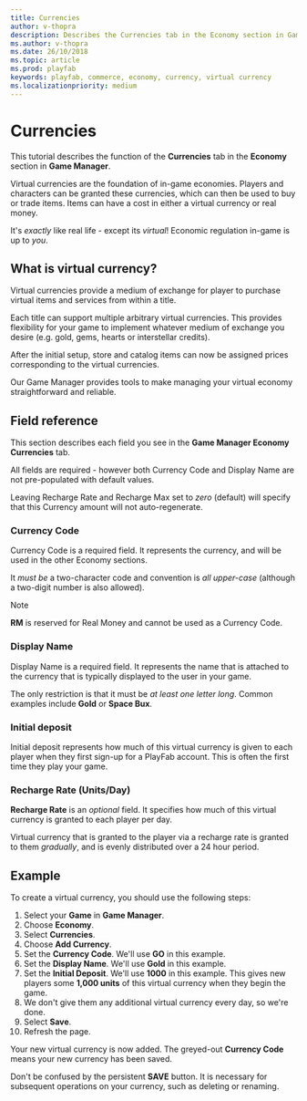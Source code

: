 ```yaml
---
title: Currencies
author: v-thopra
description: Describes the Currencies tab in the Economy section in Game Manager, and how to configure Virtual Currency.
ms.author: v-thopra
ms.date: 26/10/2018
ms.topic: article
ms.prod: playfab
keywords: playfab, commerce, economy, currency, virtual currency
ms.localizationpriority: medium
---
```


# Currencies

This tutorial describes the function of the **Currencies** tab in the **Economy** section in **Game Manager**.

Virtual currencies are the foundation of in-game economies. Players and characters can be granted these currencies, which can then be used to buy or trade items. Items can have a cost in either a virtual currency or real money.

It's *exactly* like real life - except its *virtual*! Economic regulation in-game is up to *you*.

## What is virtual currency?

Virtual currencies provide a medium of exchange for player to purchase virtual items and services from within a title.

Each title can support multiple arbitrary virtual currencies. This provides flexibility for your game to implement whatever medium of exchange you desire (e.g. gold, gems, hearts or interstellar credits).

After the initial setup, store and catalog items can now be assigned prices corresponding to the virtual currencies.

Our Game Manager provides tools to make managing your virtual economy straightforward and reliable.

## Field reference

This section describes each field you see in the **Game Manager Economy Currencies** tab.

All fields are required - however both Currency Code and Display Name are not pre-populated with default values.

Leaving Recharge Rate and Recharge Max set to *zero* (default) will specify that this Currency amount will not auto-regenerate.

### Currency Code

Currency Code is a required field. It represents the currency, and will be used in the other Economy sections.

It *must be* a two-character code and convention is *all upper-case* (although a two-digit number is also allowed).

> [!NOTE]
> **RM** is reserved for Real Money and cannot be used as a Currency Code.

### Display Name

Display Name is a required field. It represents the name that is attached to the currency that is typically displayed to the user in your game.

The only restriction is that it must be *at least one letter long*. Common examples include **Gold** or **Space Bux**.

### Initial deposit

Initial deposit represents how much of this virtual currency is given to each player when they first sign-up for a PlayFab account. This is often the first time they play your game.

### Recharge Rate (Units/Day)

**Recharge Rate** is an *optional* field. It specifies how much of this virtual currency is granted to each player per day.

Virtual currency that is granted to the player via a recharge rate is granted to them *gradually*, and is evenly distributed over a 24 hour period.

## Example

To create a virtual currency, you should use the following steps:

1. Select your **Game** in **Game Manager**.
2. Choose **Economy**.
3. Select **Currencies**.
4. Choose **Add Currency**.
5. Set the **Currency Code**. We'll use **GO** in this example.
6. Set the **Display Name**. We'll use **Gold** in this example.
7. Set the **Initial Deposit**. We'll use **1000** in this example. This gives new players some **1,000 units** of this virtual currency when they begin the game.
8. We don't give them any additional virtual currency every day, so we're done.
9. Select **Save**.
10. Refresh the page.

Your new virtual currency is now added. The greyed-out **Currency Code** means your new currency has been saved.

Don't be confused by the persistent **SAVE** button. It is necessary for subsequent operations on your currency, such as deleting or renaming.
